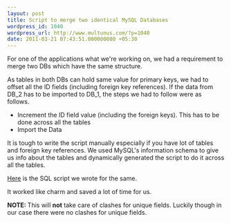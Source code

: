 ```yaml
---
layout: post
title: Script to merge two identical MySQL Databases
wordpress_id: 1040
wordpress_url: http://www.multunus.com/?p=1040
date: 2011-03-21 07:43:51.000000000 +05:30
---
```

For one of the applications what we're working on, we had a requirement to merge two DBs which have the same structure.

As tables in both DBs can hold same value for primary keys, we had to offset all the ID fields (including foreign key references). If the data from DB_2 has to be imported to DB_1, the steps we had to follow were as follows.
<ul>
	<li>Increment the ID field value (including the foreign keys). This has to be done across all the tables</li>
	<li>Import the Data</li>
</ul>
It is tough to write the script manually especially if you have lot of tables and foreign key references. We used MySQL's information schema to give us info about the tables and dynamically generated the script to do it across all the tables.

<a href="http://gist.github.com/875796">Here</a> is the SQL script we wrote for the same.

It worked like charm and saved a lot of time for us.

<strong>NOTE: </strong>This will <strong>not</strong> take care of clashes for unique fields. Luckily though in our case there were no clashes for unique fields.

